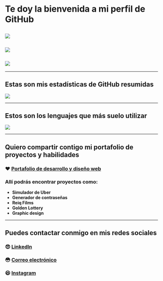 # Te doy la bienvenida a mi perfil de GitHub
## <img src="https://img.shields.io/static/v1?label=Nombre&message=Hernan V. Demorizi Ureña&color=informational"> 

## <img src="https://img.shields.io/static/v1?label=Nacionalidad&message=Dominicano&color=ffffff"> 

## <img src="https://img.shields.io/static/v1?label=Ocupación&message=Desarrollador y diseñador web&color=ff0000"> 

___

## Estas son mis estadísticas de GitHub resumidas
<img src = "https://github-readme-stats.vercel.app/api?username=hernanreiq&show_icons=true&theme=tokyonight&line_height=27">

___

## Estos son los lenguajes que más suelo utilizar
<img src="https://github-readme-stats.vercel.app/api/top-langs/?username=hernanreiq&layout=compact&show_icons=true&langs_count=10,html&theme=tokyonight" />

___

## Quiero compartir contigo mi portafolio de proyectos y habilidades

### :heart: [Portafolio de desarrollo y diseño web](https://bit.ly/hernanreiq)

### Allí podrás encontrar proyectos como:
* **Simulador de Uber**
* **Generador de contraseñas**
* **Reiq Films**
* **Golden Lottery**
* **Graphic design**

___

## Puedes contactar conmigo en mis redes sociales
### :sunglasses: [LinkedIn](https://www.linkedin.com/in/hernan-demorizi-ure%C3%B1a-4430031b1/) 
### :flushed: [Correo electrónico](mailto:hernandemure1202@gmail.com) 
### :laughing: [Instagram](https://www.instagram.com/hernan.reiq/) 